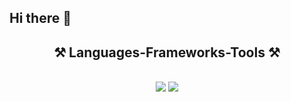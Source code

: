 ## Hi there 👋

<!--
**huslee17/huslee17** is a ✨ _special_ ✨ repository because its `README.md` (this file) appears on your GitHub profile.

Here are some ideas to get you started:

- 🔭 I’m currently working on ...
- 🌱 I’m currently learning ...
- 👯 I’m looking to collaborate on ...
- 🤔 I’m looking for help with ...
- 💬 Ask me about ...
- 📫 How to reach me: ...
- 😄 Pronouns: ...
- ⚡ Fun fact: ...
-->
<h2 align="center">⚒️ Languages-Frameworks-Tools ⚒️</h2> <br/> <div align="center">     <img src="https://skillicons.dev/icons?i=react,vscode,github,kubernetes,docker,tailwind,git,eclipse,linux,postgres,postman" />     <img src="https://skillicons.dev/icons?i=aws,python,javascript,typescript,cs,dotnet,go,java,nextjs,django,fastapi" /><br> </div> <br/>
